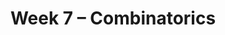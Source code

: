 ---
    title: Week 7 – Combinatorics
    weekNumber: 7
    days:
      - date: 2021-11-9
        events:
          "**LEC 13**{: .label .label-lecture } Combinatorics":
      - date: 2021-11-11
        events:
          "N/A (Veteran's Day)":
---